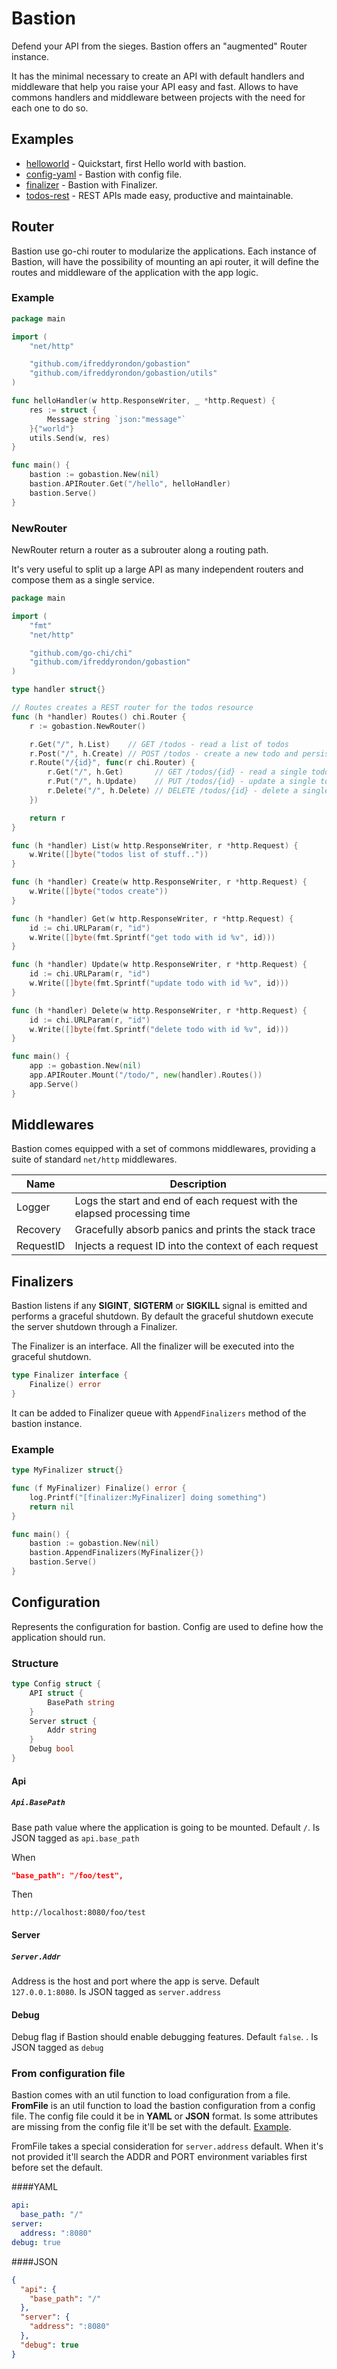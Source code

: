 # Bastion

Defend your API from the sieges. Bastion offers an "augmented" Router instance.

It has the minimal necessary to create an API with default handlers and middleware that help you raise your API easy and fast.
Allows to have commons handlers and middleware between projects with the need for each one to do so.

## Examples

* [helloworld](https://github.com/ifreddyrondon/gobastion/blob/master/example/helloworld/main.go) - Quickstart, first Hello world with bastion.
* [config-yaml](https://github.com/ifreddyrondon/gobastion/blob/master/example/config-yaml/main.go) - Bastion with config file.
* [finalizer](https://github.com/ifreddyrondon/gobastion/blob/master/example/finalizer/main.go) - Bastion with Finalizer.
* [todos-rest](https://github.com/ifreddyrondon/gobastion/blob/master/example/todo-rest/main.go) - REST APIs made easy, productive and maintainable.

## Router
Bastion use go-chi router to modularize the applications. Each instance of Bastion, will have the possibility
of mounting an api router, it will define the routes and middleware of the application with the app logic.

### Example

```go
package main

import (
	"net/http"

	"github.com/ifreddyrondon/gobastion"
	"github.com/ifreddyrondon/gobastion/utils"
)

func helloHandler(w http.ResponseWriter, _ *http.Request) {
	res := struct {
		Message string `json:"message"`
	}{"world"}
	utils.Send(w, res)
}

func main() {
	bastion := gobastion.New(nil)
	bastion.APIRouter.Get("/hello", helloHandler)
	bastion.Serve()
}
```

### NewRouter
NewRouter return a router as a subrouter along a routing path. 

It's very useful to split up a large API as many independent routers and compose them as a single service.

```go
package main

import (
	"fmt"
	"net/http"

	"github.com/go-chi/chi"
	"github.com/ifreddyrondon/gobastion"
)

type handler struct{}

// Routes creates a REST router for the todos resource
func (h *handler) Routes() chi.Router {
	r := gobastion.NewRouter()

	r.Get("/", h.List)    // GET /todos - read a list of todos
	r.Post("/", h.Create) // POST /todos - create a new todo and persist it
	r.Route("/{id}", func(r chi.Router) {
		r.Get("/", h.Get)       // GET /todos/{id} - read a single todo by :id
		r.Put("/", h.Update)    // PUT /todos/{id} - update a single todo by :id
		r.Delete("/", h.Delete) // DELETE /todos/{id} - delete a single todo by :id
	})

	return r
}

func (h *handler) List(w http.ResponseWriter, r *http.Request) {
	w.Write([]byte("todos list of stuff.."))
}

func (h *handler) Create(w http.ResponseWriter, r *http.Request) {
	w.Write([]byte("todos create"))
}

func (h *handler) Get(w http.ResponseWriter, r *http.Request) {
	id := chi.URLParam(r, "id")
	w.Write([]byte(fmt.Sprintf("get todo with id %v", id)))
}

func (h *handler) Update(w http.ResponseWriter, r *http.Request) {
	id := chi.URLParam(r, "id")
	w.Write([]byte(fmt.Sprintf("update todo with id %v", id)))
}

func (h *handler) Delete(w http.ResponseWriter, r *http.Request) {
	id := chi.URLParam(r, "id")
	w.Write([]byte(fmt.Sprintf("delete todo with id %v", id)))
}

func main() {
	app := gobastion.New(nil)
	app.APIRouter.Mount("/todo/", new(handler).Routes())
	app.Serve()
}
```

## Middlewares

Bastion comes equipped with a set of commons middlewares, providing a suite of standard
`net/http` middlewares.

Name | Description
---- | -----------
Logger | Logs the start and end of each request with the elapsed processing time
Recovery | Gracefully absorb panics and prints the stack trace
RequestID | Injects a request ID into the context of each request

## Finalizers
Bastion listens if any **SIGINT**, **SIGTERM** or **SIGKILL** signal is emitted and performs a graceful shutdown.
By default the graceful shutdown execute the server shutdown through a Finalizer.

The Finalizer is an interface. All the finalizer will be executed into the graceful shutdown.
```go
type Finalizer interface {
	Finalize() error
}
```
It can be added to Finalizer queue with `AppendFinalizers` method of the bastion instance.

### Example

```go
type MyFinalizer struct{}

func (f MyFinalizer) Finalize() error {
	log.Printf("[finalizer:MyFinalizer] doing something")
	return nil
}

func main() {
	bastion := gobastion.New(nil)
	bastion.AppendFinalizers(MyFinalizer{})
	bastion.Serve()
}
```

## Configuration
Represents the configuration for bastion. Config are used to define how the application should run.

### Structure
```go
type Config struct {
 	API struct {
 		BasePath string
 	}
 	Server struct {
 		Addr string
 	}
 	Debug bool
}
```

#### Api
##### `Api.BasePath`
Base path value where the application is going to be mounted. Default `/`. Is JSON tagged as `api.base_path`

When
```json
"base_path": "/foo/test",
```
Then
```
http://localhost:8080/foo/test
```

#### Server
##### `Server.Addr`
Address is the host and port where the app is serve. Default `127.0.0.1:8080`. Is JSON tagged as `server.address`

#### Debug
Debug flag if Bastion should enable debugging features. Default `false`. . Is JSON tagged as `debug`

### From configuration file
Bastion comes with an util function to load configuration from a file.
**FromFile** is an util function to load the bastion configuration from a config file. The config file could it be in **YAML** or **JSON** format. Is some attributes are missing
from the config file it'll be set with the default. [Example](https://github.com/ifreddyrondon/gobastion/blob/master/example/config-yaml/main.go).

FromFile takes a special consideration for `server.address` default. When it's not provided it'll search the ADDR and PORT environment variables first before set the default.

####YAML
```yaml
api:
  base_path: "/"
server:
  address: ":8080"
debug: true

```
####JSON
```json
{
  "api": {
    "base_path": "/"
  },
  "server": {
    "address": ":8080"
  },
  "debug": true
}
```
